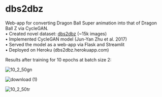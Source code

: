 # dbs2dbz
Web-app for converting Dragon Ball Super animation into that of Dragon Ball Z via CycleGAN.  
• Created novel dataset: [dbs2dbz](https://www.kaggle.com/petruso/dbs2dbz) (~15k images)  
• Implemented CycleGAN model (Jun-Yan Zhu et al. 2017)  
• Served the model as a web-app via Flask and Streamlit  
• Deployed on Heroku (dbs2dbz.herokuapp.com)  
  
Results after training for 10 epochs at batch size 2:

![10_2_50gn](https://user-images.githubusercontent.com/72981484/145722972-5a0f2fc4-536d-4df3-9153-8d3def95850e.png)

![download (1)](https://user-images.githubusercontent.com/72981484/145722951-263f826d-770e-4743-9828-a986912dc7dc.png)

![10_2_50tr](https://user-images.githubusercontent.com/72981484/145722981-332b1c5a-ce24-4f96-b1d2-69e60f4ce5b7.png)

